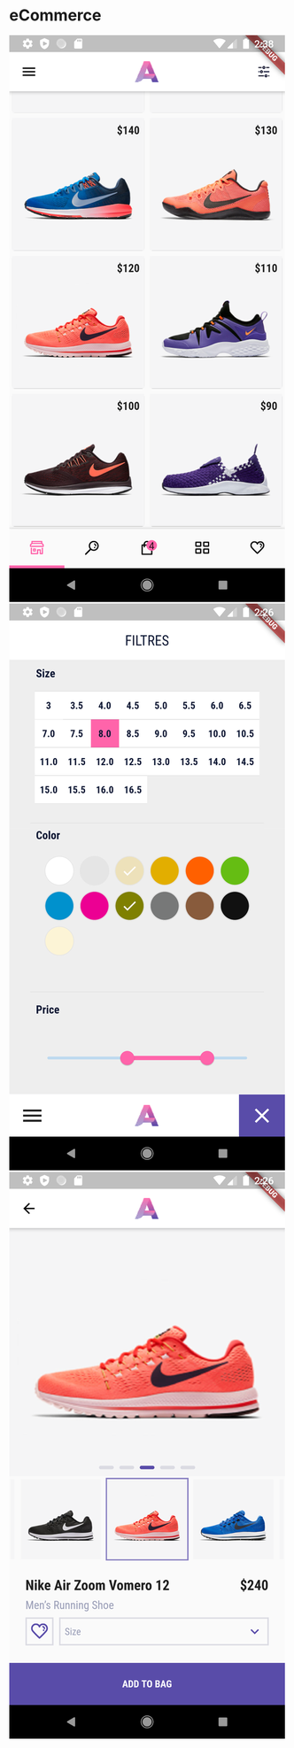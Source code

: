 # eCommerce

![alt text](https://github.com/AzizHissi/eCommerce-Figma-to-Flutter/blob/main/Screenshot_1624019907.png?raw=true)
![alt text](https://github.com/AzizHissi/eCommerce-Figma-to-Flutter/blob/main/Screenshot_1624019195.png?raw=true)
![alt text](https://github.com/AzizHissi/eCommerce-Figma-to-Flutter/blob/main/Screenshot_1624019205.png?raw=true)
